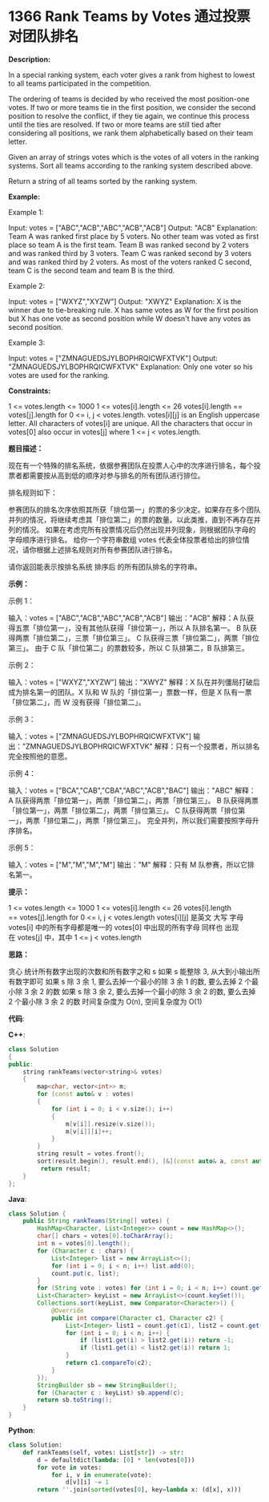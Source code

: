 # 1366 Rank Teams by Votes 通过投票对团队排名

__Description:__

In a special ranking system, each voter gives a rank from highest to lowest to all teams participated in the competition.

The ordering of teams is decided by who received the most position-one votes. If two or more teams tie in the first position, we consider the second position to resolve the conflict, if they tie again, we continue this process until the ties are resolved. If two or more teams are still tied after considering all positions, we rank them alphabetically based on their team letter.

Given an array of strings votes which is the votes of all voters in the ranking systems. Sort all teams according to the ranking system described above.

Return a string of all teams sorted by the ranking system.

__Example:__

Example 1:

Input: votes = ["ABC","ACB","ABC","ACB","ACB"]
Output: "ACB"
Explanation: Team A was ranked first place by 5 voters. No other team was voted as first place so team A is the first team.
Team B was ranked second by 2 voters and was ranked third by 3 voters.
Team C was ranked second by 3 voters and was ranked third by 2 voters.
As most of the voters ranked C second, team C is the second team and team B is the third.

Example 2:

Input: votes = ["WXYZ","XYZW"]
Output: "XWYZ"
Explanation: X is the winner due to tie-breaking rule. X has same votes as W for the first position but X has one vote as second position while W doesn't have any votes as second position.

Example 3:

Input: votes = ["ZMNAGUEDSJYLBOPHRQICWFXTVK"]
Output: "ZMNAGUEDSJYLBOPHRQICWFXTVK"
Explanation: Only one voter so his votes are used for the ranking.

__Constraints:__

1 <= votes.length <= 1000
1 <= votes[i].length <= 26
votes[i].length == votes[j].length for 0 <= i, j < votes.length.
votes\[i][j] is an English uppercase letter.
All characters of votes[i] are unique.
All the characters that occur in votes[0] also occur in votes[j] where 1 <= j < votes.length.

__题目描述：__

现在有一个特殊的排名系统，依据参赛团队在投票人心中的次序进行排名，每个投票者都需要按从高到低的顺序对参与排名的所有团队进行排位。

排名规则如下：

参赛团队的排名次序依照其所获「排位第一」的票的多少决定。如果存在多个团队并列的情况，将继续考虑其「排位第二」的票的数量。以此类推，直到不再存在并列的情况。
如果在考虑完所有投票情况后仍然出现并列现象，则根据团队字母的字母顺序进行排名。
给你一个字符串数组 votes 代表全体投票者给出的排位情况，请你根据上述排名规则对所有参赛团队进行排名。

请你返回能表示按排名系统 排序后 的所有团队排名的字符串。

__示例：__

示例 1：

输入：votes = ["ABC","ACB","ABC","ACB","ACB"]
输出："ACB"
解释：A 队获得五票「排位第一」，没有其他队获得「排位第一」，所以 A 队排名第一。
B 队获得两票「排位第二」，三票「排位第三」。
C 队获得三票「排位第二」，两票「排位第三」。
由于 C 队「排位第二」的票数较多，所以 C 队排第二，B 队排第三。

示例 2：

输入：votes = ["WXYZ","XYZW"]
输出："XWYZ"
解释：X 队在并列僵局打破后成为排名第一的团队。X 队和 W 队的「排位第一」票数一样，但是 X 队有一票「排位第二」，而 W 没有获得「排位第二」。

示例 3：

输入：votes = ["ZMNAGUEDSJYLBOPHRQICWFXTVK"]
输出："ZMNAGUEDSJYLBOPHRQICWFXTVK"
解释：只有一个投票者，所以排名完全按照他的意愿。

示例 4：

输入：votes = ["BCA","CAB","CBA","ABC","ACB","BAC"]
输出："ABC"
解释：
A 队获得两票「排位第一」，两票「排位第二」，两票「排位第三」。
B 队获得两票「排位第一」，两票「排位第二」，两票「排位第三」。
C 队获得两票「排位第一」，两票「排位第二」，两票「排位第三」。
完全并列，所以我们需要按照字母升序排名。

示例 5：

输入：votes = ["M","M","M","M"]
输出："M"
解释：只有 M 队参赛，所以它排名第一。

__提示：__

1 <= votes.length <= 1000
1 <= votes[i].length <= 26
votes[i].length == votes[j].length for 0 <= i, j < votes.length
votes\[i][j] 是英文 大写 字母
votes[i] 中的所有字母都是唯一的
votes[0] 中出现的所有字母 同样也 出现在 votes[j] 中，其中 1 <= j < votes.length

__思路：__

贪心
统计所有数字出现的次数和所有数字之和 s
如果 s 能整除 3, 从大到小输出所有数字即可
如果 s 除 3 余 1, 要么去掉一个最小的除 3 余 1 的数, 要么去掉 2 个最小除 3 余 2 的数
如果 s 除 3 余 2, 要么去掉一个最小的除 3 余 2 的数, 要么去掉 2 个最小除 3 余 2 的数
时间复杂度为 O(n), 空间复杂度为 O(1)

__代码__:

__C++__:

```C++
class Solution 
{
public:
    string rankTeams(vector<string>& votes) 
    {
        map<char, vector<int>> m;
        for (const auto& v : votes)
        {
            for (int i = 0; i < v.size(); i++)
            {
                m[v[i]].resize(v.size());
                m[v[i]][i]++;
            }      
        }
        string result = votes.front();
        sort(result.begin(), result.end(), [&](const auto& a, const auto& b) { return m[a] > m[b] or m[a] == m[b] and a < b; });
         return result;  
    }
};
```

__Java__:

```Java
class Solution {
    public String rankTeams(String[] votes) {
        HashMap<Character, List<Integer>> count = new HashMap<>();
        char[] chars = votes[0].toCharArray();
        int n = votes[0].length();
        for (Character c : chars) {
            List<Integer> list = new ArrayList<>();
            for (int i = 0; i < n; i++) list.add(0);
            count.put(c, list);
        }
        for (String vote : votes) for (int i = 0; i < n; i++) count.get(vote.charAt(i)).set(i, count.get(vote.charAt(i)).get(i) + 1);
        List<Character> keyList = new ArrayList<>(count.keySet());
        Collections.sort(keyList, new Comparator<Character>() {
            @Override
            public int compare(Character c1, Character c2) {
                List<Integer> list1 = count.get(c1), list2 = count.get(c2);
                for (int i = 0; i < n; i++) {
                    if (list1.get(i) > list2.get(i)) return -1;
                    if (list1.get(i) < list2.get(i)) return 1;
                }
                return c1.compareTo(c2);
            }
        });
        StringBuilder sb = new StringBuilder();
        for (Character c : keyList) sb.append(c);
        return sb.toString();
    }
}
```

__Python__:

```Python
class Solution:
    def rankTeams(self, votes: List[str]) -> str:
        d = defaultdict(lambda: [0] * len(votes[0]))
        for vote in votes:
            for i, v in enumerate(vote):
                d[v][i] -= 1
        return ''.join(sorted(votes[0], key=lambda x: (d[x], x)))
```
